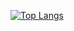 [![Top Langs](https://github-readme-stats.vercel.app/api/top-langs/?username=yuintei&layout=compact&theme=dark&langs_count=10)](https://github.com/anuraghazra/github-readme-stats)

<!---
yuintei/yuintei is a ✨ special ✨ repository because its `README.md` (this file) appears on your GitHub profile.
You can click the Preview link to take a look at your changes.
--->
